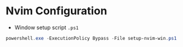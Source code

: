 # Nvim Configuration


* Window setup script `.ps1`
```PowerShell
powershell.exe -ExecutionPolicy Bypass -File setup-nvim-win.ps1
```